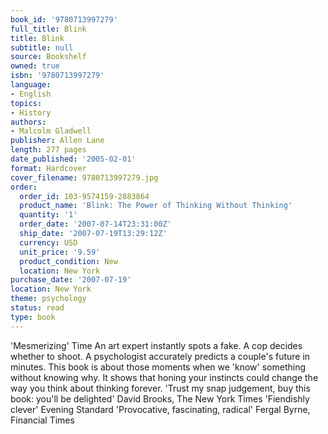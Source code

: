 ```yaml
---
book_id: '9780713997279'
full_title: Blink
title: Blink
subtitle: null
source: Bookshelf
owned: true
isbn: '9780713997279'
language:
- English
topics:
- History
authors:
- Malcolm Gladwell
publisher: Allen Lane
length: 277 pages
date_published: '2005-02-01'
format: Hardcover
cover_filename: 9780713997279.jpg
order:
  order_id: 103-9574159-2883864
  product_name: 'Blink: The Power of Thinking Without Thinking'
  quantity: '1'
  order_date: '2007-07-14T23:31:00Z'
  ship_date: '2007-07-19T13:29:12Z'
  currency: USD
  unit_price: '9.59'
  product_condition: New
  location: New York
purchase_date: '2007-07-19'
location: New York
theme: psychology
status: read
type: book
---
```

'Mesmerizing' Time
An art expert instantly spots a fake. A cop decides whether to shoot. A psychologist accurately predicts a couple's future in minutes. This book is about those moments when we 'know' something without knowing why. It shows that honing your instincts could change the way you think about thinking forever.
'Trust my snap judgement, buy this book: you'll be delighted' David Brooks, The New York Times
'Fiendishly clever' Evening Standard
'Provocative, fascinating, radical' Fergal Byrne, Financial Times

